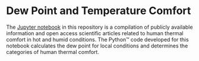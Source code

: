 # Dew Point and Temperature Comfort
The [Jupyter notebook](https://github.com/mstudinger/dew_point_heat_index_and_temperature_comfort/blob/main/dew_point_heat_index_and_temperature_comfort.ipynb) in this repository is a compilation of publicly available information and open access scientific articles related to human thermal comfort in hot and humid conditions. The Python™ code developed for this notebook calculates the dew point for local conditions and determines the categories of human thermal comfort.
